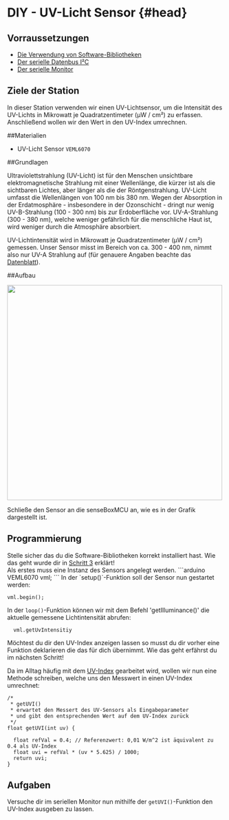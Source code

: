# DIY - UV-Licht Sensor {#head}

## Vorraussetzungen
- [Die Verwendung von Software-Bibliotheken](../../erste-schritte/schritt-1-software-installation.md)
- [Der serielle Datenbus I²C](../../grundlagen/serielle_datenbus.md)
- [Der serielle Monitor](../../grundlagen/der_serielle_monitor.md)

## Ziele der Station
In dieser Station verwenden wir einen UV-Lichtsensor, um die Intensität des UV-Lichts in Mikrowatt je Quadratzentimeter (μW / cm²) zu erfassen.
Anschließend wollen wir den Wert in den UV-Index umrechnen.

##Materialien
- UV-Licht Sensor `VEML6070`

##Grundlagen
<!--sec data-title="UV-Strahlung" data-id="grundlagenuv" data-collapse=true ces-->
Ultraviolettstrahlung (UV-Licht) ist für den Menschen unsichtbare elektromagnetische Strahlung mit einer Wellenlänge, die kürzer ist als die sichtbaren Lichtes, aber länger als die der Röntgenstrahlung.
UV-Licht umfasst die Wellenlängen von 100 nm bis 380 nm.
Wegen der Absorption in der Erdatmosphäre - insbesondere in der Ozonschicht - dringt nur wenig UV-B-Strahlung (100 - 300 nm) bis zur Erdoberfläche vor.
UV-A-Strahlung (300 - 380 nm), welche weniger gefährlich für die menschliche Haut ist, wird weniger durch die Atmosphäre absorbiert.

UV-Lichtintensität wird in Mikrowatt je Quadratzentimeter (μW / cm²) gemessen.
Unser Sensor misst im Bereich von ca. 300 - 400 nm, nimmt also nur UV-A Strahlung auf (für genauere Angaben beachte das [Datenblatt](https://github.com/sensebox/resources/raw/master/datasheets/datasheet_veml6070-UV-A-Light-Sensor.pdf)).
<!--endsec-->

##Aufbau

<img src="https://raw.githubusercontent.com/sensebox/resources/master/images/wired_lux.jpg" width="500"/>

Schließe den Sensor an die senseBoxMCU an, wie es in der Grafik dargestellt ist.

## Programmierung
<div class="box_warning">
    <i class="fa fa-info fa-fw" aria-hidden="true" style="color: #42acf3;"></i>
    Stelle sicher das du die Software-Bibliotheken korrekt installiert hast. Wie das geht wurde dir in <a href ="/../../erste-schritte/schritt-3-libraries-hinzufuegen.html">Schritt 3</a> erklärt!
</div>
Als erstes muss eine Instanz des Sensors angelegt werden.
```arduino
VEML6070 vml;
```
<!--sec data-title="setup() Funktion" data-id="programmierungsetup" data-collapse=true ces-->
In der `setup()`-Funktion soll der Sensor nun gestartet werden: 

```arduino
vml.begin();
```

<!-- endsec -->

<!--sec data-title="loop() Funktion" data-id="programmierungloop" data-collapse=true ces-->
In der `loop()`-Funktion können wir mit dem Befehl 'getIlluminance()' die aktuelle gemessene Lichtintensität abrufen:

```arduino
  vml.getUvIntensitiy
```
<div class="box_warning">
    <i class="fa fa-info fa-fw" aria-hidden="true" style="color: #42acf3;"></i>
    Möchtest du dir den UV-Index anzeigen lassen so musst du dir vorher eine Funktion deklarieren die das für dich übernimmt. Wie das geht erfährst du im nächsten Schritt!
</div>
<!-- endsec -->

<!--sec data-title="Umrechnung in den UV-Index" data-id="programierunguvindex" data-collapse=true ces-->
Da im Alltag häufig mit dem [UV-Index](https://de.wikipedia.org/wiki/UV-Index) gearbeitet wird, wollen wir nun eine Methode schreiben, welche uns den Messwert in einen UV-Index umrechnet:

```arduino
/*
 * getUVI()
 * erwartet den Messert des UV-Sensors als Eingabeparameter
 * und gibt den entsprechenden Wert auf dem UV-Index zurück
 */
float getUVI(int uv) {
    
  float refVal = 0.4; // Referenzwert: 0,01 W/m^2 ist äquivalent zu 0.4 als UV-Index
  float uvi = refVal * (uv * 5.625) / 1000;
  return uvi;
}
```
<!--endsec-->

## Aufgaben

<!--sec data-title="Aufgabe 1" data-id="aufg1" data-collapse=true ces-->
Versuche dir im seriellen Monitor nun mithilfe der  `getUVI()`-Funktion den UV-Index ausgeben zu lassen. 
<!-- endsec -->


